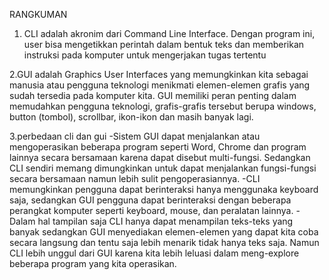 RANGKUMAN

1. CLI adalah akronim dari Command Line Interface. Dengan program ini, user bisa mengetikkan perintah dalam bentuk teks dan memberikan instruksi pada komputer untuk mengerjakan tugas tertentu

2.GUI adalah Graphics User Interfaces yang memungkinkan kita sebagai manusia atau pengguna teknologi menikmati elemen-elemen grafis yang sudah tersedia pada komputer kita. GUI memiliki peran penting dalam memudahkan pengguna teknologi, grafis-grafis tersebut berupa windows, button (tombol), scrollbar, ikon-ikon dan masih banyak lagi.

3.perbedaan cli dan gui
-Sistem GUI dapat menjalankan atau mengoperasikan beberapa program seperti Word, Chrome dan program lainnya secara bersamaan karena dapat disebut multi-fungsi. Sedangkan CLI sendiri memang dimungkinkan untuk dapat menjalankan fungsi-fungsi secara bersamaan namun lebih sulit pengoperasiannya.
-CLI memungkinkan pengguna dapat berinteraksi hanya menggunaka keyboard saja, sedangkan GUI pengguna dapat berinteraksi dengan beberapa perangkat komputer seperti keyboard, mouse, dan peralatan lainnya.
-Dalam hal tampilan saja CLI hanya dapat menampilan teks-teks yang banyak sedangkan GUI menyediakan elemen-elemen yang dapat kita coba secara langsung dan tentu saja lebih menarik tidak hanya teks saja. Namun CLI lebih unggul dari GUI karena kita lebih leluasi dalam meng-explore beberapa program yang kita operasikan.